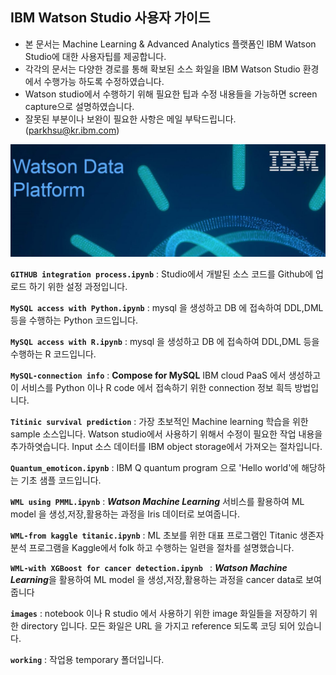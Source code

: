 
## IBM Watson Studio 사용자 가이드 ##

 * 본 문서는 Machine Learning & Advanced Analytics 플랫폼인 IBM Watson Studio에 대한 사용자팁를 제공합니다.
 * 각각의 문서는 다양한 경로를 통해 확보된 소스 화일을 IBM Watson Studio 환경에서 수행가능 하도록 수정하였습니다.
 * Watson studio에서 수행하기 위해 필요한 팁과 수정 내용들을 가능하면 screen capture으로 설명하였습니다.
 * 잘못된 부분이나 보완이 필요한 사항은 메일 부탁드립니다. (parkhsu@kr.ibm.com)

![watson data platform](https://github.com/moreal70/IBM-Watson-Studio/raw/master/images/ibm-watson-data-platform.png)

**`GITHUB integration process.ipynb`** : Studio에서 개발된 소스 코드를 Github에 업로드 하기 위한 설정 과정입니다.

**`MySQL access with Python.ipynb`** : mysql 을 생성하고 DB 에 접속하여 DDL,DML 등을 수행하는 Python 코드입니다.

**`MySQL access with R.ipynb`** : mysql 을 생성하고 DB 에 접속하여 DDL,DML 등을 수행하는 R 코드입니다.

**`MySQL-connection info`** : **Compose for MySQL** IBM cloud PaaS 에서 생성하고 이 서비스를 Python 이나 R code 에서 접속하기 위한 connection 정보 흭득 방법입니다. 

**`Titinic survival prediction`** : 가장 초보적인 Machine learning 학습을 위한 sample 소스입니다. Watson studio에서 사용하기 위해서 수정이 필요한 작업 내용을 추가하엿습니다. Input 소스 데이터를 IBM object storage에서 가져오는 절차입니다.

**`Quantum_emoticon.ipynb`** : IBM Q quantum program 으로 'Hello world'에 해당하는 기초 샘플 코드입니다.

**`WML using PMML.ipynb`** : ***Watson Machine Learning*** 서비스를 활용하여 ML model 을 생성,저장,활용하는 과정을 Iris 데이터로 보여줍니다. 

**`WML-from kaggle titanic.ipynb`** : ML 초보를 위한 대표 프로그램인 Titanic 생존자 분석 프로그램을 Kaggle에서 folk 하고 수행하는 일련을 절차를 설명했습니다.

**`WML-with XGBoost for cancer detection.ipynb `** : ***Watson Machine Learning***을 활용하여 ML model 을 생성,저장,활용하는 과정을 cancer data로 보여줍니다


**`images`** : notebook 이나 R studio 에서 사용하기 위한 image 화일들을 저장하기 위한 directory 입니다. 모든 화일은 URL 을 가지고 reference 되도록 코딩 되어 있습니다.

**`working`** : 작업용 temporary 폴더입니다.


